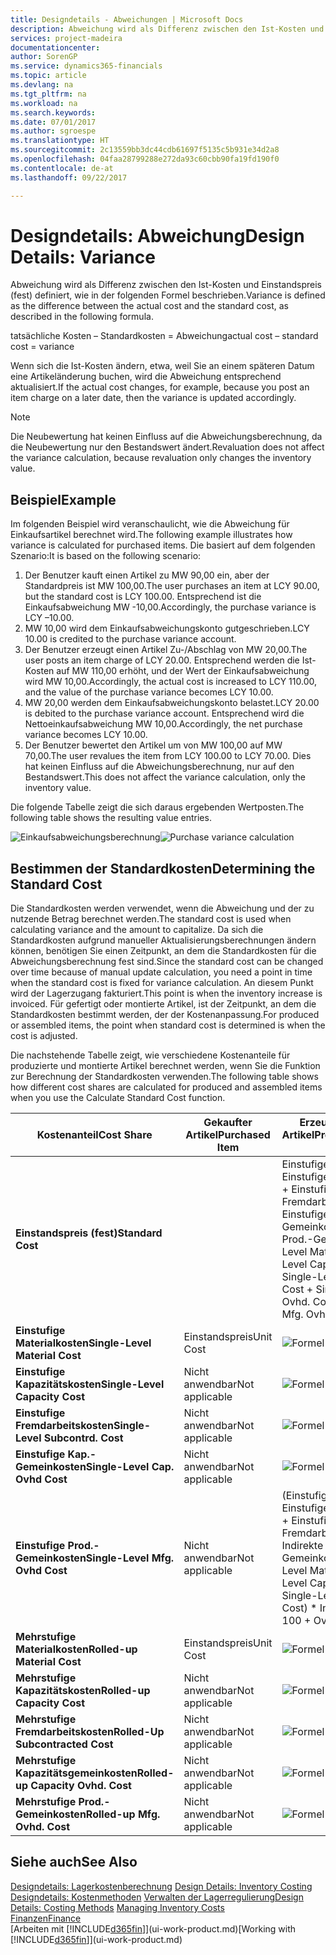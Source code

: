 ```yaml
---
title: Designdetails - Abweichungen | Microsoft Docs
description: Abweichung wird als Differenz zwischen den Ist-Kosten und Einstandspreis (fest) definiert, wie in der folgenden Formel beschrieben.
services: project-madeira
documentationcenter: 
author: SorenGP
ms.service: dynamics365-financials
ms.topic: article
ms.devlang: na
ms.tgt_pltfrm: na
ms.workload: na
ms.search.keywords: 
ms.date: 07/01/2017
ms.author: sgroespe
ms.translationtype: HT
ms.sourcegitcommit: 2c13559bb3dc44cdb61697f5135c5b931e34d2a8
ms.openlocfilehash: 04faa28799288e272da93c60cbb90fa19fd190f0
ms.contentlocale: de-at
ms.lasthandoff: 09/22/2017

---
```

# <a name="design-details-variance"></a><span data-ttu-id="5c369-103">Designdetails: Abweichung</span><span class="sxs-lookup"><span data-stu-id="5c369-103">Design Details: Variance</span></span>
<span data-ttu-id="5c369-104">Abweichung wird als Differenz zwischen den Ist-Kosten und Einstandspreis (fest) definiert, wie in der folgenden Formel beschrieben.</span><span class="sxs-lookup"><span data-stu-id="5c369-104">Variance is defined as the difference between the actual cost and the standard cost, as described in the following formula.</span></span>  

 <span data-ttu-id="5c369-105">tatsächliche Kosten – Standardkosten = Abweichung</span><span class="sxs-lookup"><span data-stu-id="5c369-105">actual cost – standard cost = variance</span></span>  

 <span data-ttu-id="5c369-106">Wenn sich die Ist-Kosten ändern, etwa, weil Sie an einem späteren Datum eine Artikeländerung buchen, wird die Abweichung entsprechend aktualisiert.</span><span class="sxs-lookup"><span data-stu-id="5c369-106">If the actual cost changes, for example, because you post an item charge on a later date, then the variance is updated accordingly.</span></span>  

> [!NOTE]  
>  <span data-ttu-id="5c369-107">Die Neubewertung hat keinen Einfluss auf die Abweichungsberechnung, da die Neubewertung nur den Bestandswert ändert.</span><span class="sxs-lookup"><span data-stu-id="5c369-107">Revaluation does not affect the variance calculation, because revaluation only changes the inventory value.</span></span>  

## <a name="example"></a><span data-ttu-id="5c369-108">Beispiel</span><span class="sxs-lookup"><span data-stu-id="5c369-108">Example</span></span>  
 <span data-ttu-id="5c369-109">Im folgenden Beispiel wird veranschaulicht, wie die Abweichung für Einkaufsartikel berechnet wird.</span><span class="sxs-lookup"><span data-stu-id="5c369-109">The following example illustrates how variance is calculated for purchased items.</span></span> <span data-ttu-id="5c369-110">Die basiert auf dem folgenden Szenario:</span><span class="sxs-lookup"><span data-stu-id="5c369-110">It is based on the following scenario:</span></span>  

1.  <span data-ttu-id="5c369-111">Der Benutzer kauft einen Artikel zu MW 90,00 ein, aber der Standardpreis ist MW 100,00.</span><span class="sxs-lookup"><span data-stu-id="5c369-111">The user purchases an item at LCY 90.00, but the standard cost is LCY 100.00.</span></span> <span data-ttu-id="5c369-112">Entsprechend ist die Einkaufsabweichung MW -10,00.</span><span class="sxs-lookup"><span data-stu-id="5c369-112">Accordingly, the purchase variance is LCY –10.00.</span></span>  
2.  <span data-ttu-id="5c369-113">MW 10,00 wird dem Einkaufsabweichungskonto gutgeschrieben.</span><span class="sxs-lookup"><span data-stu-id="5c369-113">LCY 10.00 is credited to the purchase variance account.</span></span>  
3.  <span data-ttu-id="5c369-114">Der Benutzer erzeugt einen Artikel Zu-/Abschlag von MW 20,00.</span><span class="sxs-lookup"><span data-stu-id="5c369-114">The user posts an item charge of LCY 20.00.</span></span> <span data-ttu-id="5c369-115">Entsprechend werden die Ist-Kosten auf MW 110,00 erhöht, und der Wert der Einkaufsabweichung wird MW 10,00.</span><span class="sxs-lookup"><span data-stu-id="5c369-115">Accordingly, the actual cost is increased to LCY 110.00, and the value of the purchase variance becomes LCY 10.00.</span></span>  
4.  <span data-ttu-id="5c369-116">MW 20,00 werden dem Einkaufsabweichungskonto belastet.</span><span class="sxs-lookup"><span data-stu-id="5c369-116">LCY 20.00 is debited to the purchase variance account.</span></span> <span data-ttu-id="5c369-117">Entsprechend wird die Nettoeinkaufsabweichung MW 10,00.</span><span class="sxs-lookup"><span data-stu-id="5c369-117">Accordingly, the net purchase variance becomes LCY 10.00.</span></span>  
5.  <span data-ttu-id="5c369-118">Der Benutzer bewertet den Artikel um von MW 100,00 auf MW 70,00.</span><span class="sxs-lookup"><span data-stu-id="5c369-118">The user revalues the item from LCY 100.00 to LCY 70.00.</span></span> <span data-ttu-id="5c369-119">Dies hat keinen Einfluss auf die Abweichungsberechnung, nur auf den Bestandswert.</span><span class="sxs-lookup"><span data-stu-id="5c369-119">This does not affect the variance calculation, only the inventory value.</span></span>  

 <span data-ttu-id="5c369-120">Die folgende Tabelle zeigt die sich daraus ergebenden Wertposten.</span><span class="sxs-lookup"><span data-stu-id="5c369-120">The following table shows the resulting value entries.</span></span>  

 <span data-ttu-id="5c369-121">![Einkaufsabweichungsberechnung](media/design_details_inventory_costing_11_purchase_variance.png "design_details_inventory_costing_11_purchase_variance")</span><span class="sxs-lookup"><span data-stu-id="5c369-121">![Purchase variance calculation](media/design_details_inventory_costing_11_purchase_variance.png "design_details_inventory_costing_11_purchase_variance")</span></span>  

## <a name="determining-the-standard-cost"></a><span data-ttu-id="5c369-122">Bestimmen der Standardkosten</span><span class="sxs-lookup"><span data-stu-id="5c369-122">Determining the Standard Cost</span></span>  
 <span data-ttu-id="5c369-123">Die Standardkosten werden verwendet, wenn die Abweichung und der zu nutzende Betrag berechnet werden.</span><span class="sxs-lookup"><span data-stu-id="5c369-123">The standard cost is used when calculating variance and the amount to capitalize.</span></span> <span data-ttu-id="5c369-124">Da sich die Standardkosten aufgrund manueller Aktualisierungsberechnungen ändern können, benötigen Sie einen Zeitpunkt, an dem die Standardkosten für die Abweichungsberechnung fest sind.</span><span class="sxs-lookup"><span data-stu-id="5c369-124">Since the standard cost can be changed over time because of manual update calculation, you need a point in time when the standard cost is fixed for variance calculation.</span></span> <span data-ttu-id="5c369-125">An diesem Punkt wird der Lagerzugang fakturiert.</span><span class="sxs-lookup"><span data-stu-id="5c369-125">This point is when the inventory increase is invoiced.</span></span> <span data-ttu-id="5c369-126">Für gefertigt oder montierte Artikel, ist der Zeitpunkt, an dem die Standardkosten bestimmt werden, der der Kostenanpassung.</span><span class="sxs-lookup"><span data-stu-id="5c369-126">For produced or assembled items, the point when standard cost is determined is when the cost is adjusted.</span></span>  

 <span data-ttu-id="5c369-127">Die nachstehende Tabelle zeigt, wie verschiedene Kostenanteile für produzierte und montierte Artikel berechnet werden, wenn Sie die Funktion zur Berechnung der Standardkosten verwenden.</span><span class="sxs-lookup"><span data-stu-id="5c369-127">The following table shows how different cost shares are calculated for produced and assembled items when you use the Calculate Standard Cost function.</span></span>  

|<span data-ttu-id="5c369-128">Kostenanteil</span><span class="sxs-lookup"><span data-stu-id="5c369-128">Cost Share</span></span>|<span data-ttu-id="5c369-129">Gekaufter Artikel</span><span class="sxs-lookup"><span data-stu-id="5c369-129">Purchased Item</span></span>|<span data-ttu-id="5c369-130">Erzeugter/Montierter Artikel</span><span class="sxs-lookup"><span data-stu-id="5c369-130">Produced/Assembled Item</span></span>|  
|----------------|--------------------|------------------------------|  
|<span data-ttu-id="5c369-131">**Einstandspreis (fest)**</span><span class="sxs-lookup"><span data-stu-id="5c369-131">**Standard Cost**</span></span>||<span data-ttu-id="5c369-132">Einstufige Materialkosten + Einstufige Kapazitätskosten + Einstufige Fremdarbeitskosten + Einstufige Kap.-Gemeinkosten + Einstufige Prod.-Gemeinkosten</span><span class="sxs-lookup"><span data-stu-id="5c369-132">Single-Level Material Cost + Single-Level Capacity Cost + Single-Level Subcontrd. Cost + Single-Level Cap. Ovhd. Cost + Single-Level Mfg. Ovhd. Cost</span></span>|  
|<span data-ttu-id="5c369-133">**Einstufige Materialkosten**</span><span class="sxs-lookup"><span data-stu-id="5c369-133">**Single-Level Material Cost**</span></span>|<span data-ttu-id="5c369-134">Einstandspreis</span><span class="sxs-lookup"><span data-stu-id="5c369-134">Unit Cost</span></span>|<span data-ttu-id="5c369-135">![Formel 1](media/design_details_inventory_costing_11_equation_1.png "design_details_inventory_costing_11_equation_1")</span><span class="sxs-lookup"><span data-stu-id="5c369-135">![Equation 1](media/design_details_inventory_costing_11_equation_1.png "design_details_inventory_costing_11_equation_1")</span></span>|  
|<span data-ttu-id="5c369-136">**Einstufige Kapazitätskosten**</span><span class="sxs-lookup"><span data-stu-id="5c369-136">**Single-Level Capacity Cost**</span></span>|<span data-ttu-id="5c369-137">Nicht anwendbar</span><span class="sxs-lookup"><span data-stu-id="5c369-137">Not applicable</span></span>|<span data-ttu-id="5c369-138">![Formel 2](media/design_details_inventory_costing_11_equation_2.png "design_details_inventory_costing_11_equation_2")</span><span class="sxs-lookup"><span data-stu-id="5c369-138">![Equation 2](media/design_details_inventory_costing_11_equation_2.png "design_details_inventory_costing_11_equation_2")</span></span>|  
|<span data-ttu-id="5c369-139">**Einstufige Fremdarbeitskosten**</span><span class="sxs-lookup"><span data-stu-id="5c369-139">**Single-Level Subcontrd. Cost**</span></span>|<span data-ttu-id="5c369-140">Nicht anwendbar</span><span class="sxs-lookup"><span data-stu-id="5c369-140">Not applicable</span></span>|<span data-ttu-id="5c369-141">![Formel 3](media/design_details_inventory_costing_11_equation_3.png "design_details_inventory_costing_11_equation_3")</span><span class="sxs-lookup"><span data-stu-id="5c369-141">![Equation 3](media/design_details_inventory_costing_11_equation_3.png "design_details_inventory_costing_11_equation_3")</span></span>|  
|<span data-ttu-id="5c369-142">**Einstufige Kap.-Gemeinkosten**</span><span class="sxs-lookup"><span data-stu-id="5c369-142">**Single-Level Cap. Ovhd Cost**</span></span>|<span data-ttu-id="5c369-143">Nicht anwendbar</span><span class="sxs-lookup"><span data-stu-id="5c369-143">Not applicable</span></span>|<span data-ttu-id="5c369-144">![Formel 4](media/design_details_inventory_costing_11_equation_4.png "design_details_inventory_costing_11_equation_4")</span><span class="sxs-lookup"><span data-stu-id="5c369-144">![Equation 4](media/design_details_inventory_costing_11_equation_4.png "design_details_inventory_costing_11_equation_4")</span></span>|  
|<span data-ttu-id="5c369-145">**Einstufige Prod.-Gemeinkosten**</span><span class="sxs-lookup"><span data-stu-id="5c369-145">**Single-Level Mfg. Ovhd Cost**</span></span>|<span data-ttu-id="5c369-146">Nicht anwendbar</span><span class="sxs-lookup"><span data-stu-id="5c369-146">Not applicable</span></span>|<span data-ttu-id="5c369-147">(Einstufige Materialkosten + Einstufige Kapazitätskosten + Einstufige Fremdarbeitskosten) * Indirekte Kosten %/100 + Gemeinkostensatz</span><span class="sxs-lookup"><span data-stu-id="5c369-147">(Single-Level Material Cost + Single-Level Capacity Cost + Single-Level Subcontrd. Cost) * Indirect Cost % / 100 + Overhead Rate</span></span>|  
|<span data-ttu-id="5c369-148">**Mehrstufige Materialkosten**</span><span class="sxs-lookup"><span data-stu-id="5c369-148">**Rolled-up Material Cost**</span></span>|<span data-ttu-id="5c369-149">Einstandspreis</span><span class="sxs-lookup"><span data-stu-id="5c369-149">Unit Cost</span></span>|<span data-ttu-id="5c369-150">![Formel 5](media/design_details_inventory_costing_11_equation_5.png "design_details_inventory_costing_11_equation_5")</span><span class="sxs-lookup"><span data-stu-id="5c369-150">![Equation 5](media/design_details_inventory_costing_11_equation_5.png "design_details_inventory_costing_11_equation_5")</span></span>|  
|<span data-ttu-id="5c369-151">**Mehrstufige Kapazitätskosten**</span><span class="sxs-lookup"><span data-stu-id="5c369-151">**Rolled-up Capacity Cost**</span></span>|<span data-ttu-id="5c369-152">Nicht anwendbar</span><span class="sxs-lookup"><span data-stu-id="5c369-152">Not applicable</span></span>|<span data-ttu-id="5c369-153">![Formel 6](media/design_details_inventory_costing_11_equation_6.png "design_details_inventory_costing_11_equation_6")</span><span class="sxs-lookup"><span data-stu-id="5c369-153">![Equation 6](media/design_details_inventory_costing_11_equation_6.png "design_details_inventory_costing_11_equation_6")</span></span>|  
|<span data-ttu-id="5c369-154">**Mehrstufige Fremdarbeitskosten**</span><span class="sxs-lookup"><span data-stu-id="5c369-154">**Rolled-Up Subcontracted Cost**</span></span>|<span data-ttu-id="5c369-155">Nicht anwendbar</span><span class="sxs-lookup"><span data-stu-id="5c369-155">Not applicable</span></span>|<span data-ttu-id="5c369-156">![Formel 7](media/design_details_inventory_costing_11_equation_7.png "design_details_inventory_costing_11_equation_7")</span><span class="sxs-lookup"><span data-stu-id="5c369-156">![Equation 7](media/design_details_inventory_costing_11_equation_7.png "design_details_inventory_costing_11_equation_7")</span></span>|  
|<span data-ttu-id="5c369-157">**Mehrstufige Kapazitätsgemeinkosten**</span><span class="sxs-lookup"><span data-stu-id="5c369-157">**Rolled-up Capacity Ovhd. Cost**</span></span>|<span data-ttu-id="5c369-158">Nicht anwendbar</span><span class="sxs-lookup"><span data-stu-id="5c369-158">Not applicable</span></span>|<span data-ttu-id="5c369-159">![Formel 8](media/design_details_inventory_costing_11_equation_8.png "design_details_inventory_costing_11_equation_8")</span><span class="sxs-lookup"><span data-stu-id="5c369-159">![Equation 8](media/design_details_inventory_costing_11_equation_8.png "design_details_inventory_costing_11_equation_8")</span></span>|  
|<span data-ttu-id="5c369-160">**Mehrstufige Prod.-Gemeinkosten**</span><span class="sxs-lookup"><span data-stu-id="5c369-160">**Rolled-up Mfg. Ovhd. Cost**</span></span>|<span data-ttu-id="5c369-161">Nicht anwendbar</span><span class="sxs-lookup"><span data-stu-id="5c369-161">Not applicable</span></span>|<span data-ttu-id="5c369-162">![Formel 9](media/design_details_inventory_costing_11_equation_9.png "design_details_inventory_costing_11_equation_9")</span><span class="sxs-lookup"><span data-stu-id="5c369-162">![Equation 9](media/design_details_inventory_costing_11_equation_9.png "design_details_inventory_costing_11_equation_9")</span></span>|  

## <a name="see-also"></a><span data-ttu-id="5c369-163">Siehe auch</span><span class="sxs-lookup"><span data-stu-id="5c369-163">See Also</span></span>  
 <span data-ttu-id="5c369-164">[Designdetails: Lagerkostenberechnung](design-details-inventory-costing.md) </span><span class="sxs-lookup"><span data-stu-id="5c369-164">[Design Details: Inventory Costing](design-details-inventory-costing.md) </span></span>  
 <span data-ttu-id="5c369-165">[Designdetails: Kostenmethoden](design-details-costing-methods.md) [Verwalten der Lagerregulierung](finance-manage-inventory-costs.md)</span><span class="sxs-lookup"><span data-stu-id="5c369-165">[Design Details: Costing Methods](design-details-costing-methods.md) [Managing Inventory Costs](finance-manage-inventory-costs.md)</span></span>  
 [<span data-ttu-id="5c369-166">Finanzen</span><span class="sxs-lookup"><span data-stu-id="5c369-166">Finance</span></span>](finance.md)  
 <span data-ttu-id="5c369-167">[Arbeiten mit [!INCLUDE[d365fin](includes/d365fin_md.md)]](ui-work-product.md)</span><span class="sxs-lookup"><span data-stu-id="5c369-167">[Working with [!INCLUDE[d365fin](includes/d365fin_md.md)]](ui-work-product.md)</span></span>

